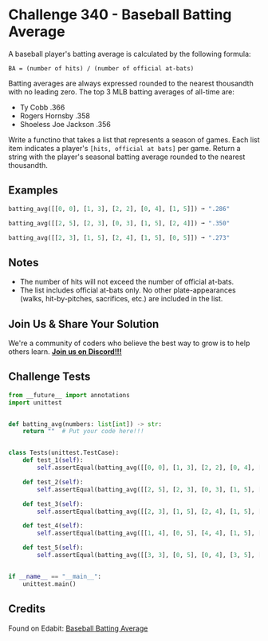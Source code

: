 # Challenge 340 - Baseball Batting Average

A baseball player's batting average is calculated by the following formula:
```
BA = (number of hits) / (number of official at-bats)
```
Batting averages are always expressed rounded to the nearest thousandth with no leading zero. The top 3 MLB batting averages of all-time are:

- Ty Cobb .366
- Rogers Hornsby .358
- Shoeless Joe Jackson .356

Write a functino that takes a list that represents a season of games. Each list item indicates a player's `[hits, official at bats]` per game. Return a string with the player's seasonal batting average rounded to the nearest thousandth.

## Examples
```python
batting_avg([[0, 0], [1, 3], [2, 2], [0, 4], [1, 5]]) ➞ ".286"

batting_avg([[2, 5], [2, 3], [0, 3], [1, 5], [2, 4]]) ➞ ".350"

batting_avg([[2, 3], [1, 5], [2, 4], [1, 5], [0, 5]]) ➞ ".273"
```
## Notes

- The number of hits will not exceed the number of official at-bats.
- The list includes official at-bats only. No other plate-appearances (walks, hit-by-pitches, sacrifices, etc.) are included in the list.

## Join Us & Share Your Solution

We're a community of coders who believe the best way to grow is to help others learn. **[Join us on Discord!!!](https://discord.gg/sfHykntuGy)**

## Challenge Tests
```python
from __future__ import annotations
import unittest


def batting_avg(numbers: list[int]) -> str:
    return ""  # Put your code here!!!


class Tests(unittest.TestCase):
    def test_1(self):
        self.assertEqual(batting_avg([[0, 0], [1, 3], [2, 2], [0, 4], [1, 5],]), ".286")

    def test_2(self):
        self.assertEqual(batting_avg([[2, 5], [2, 3], [0, 3], [1, 5], [2, 4],]), ".350")

    def test_3(self):
        self.assertEqual(batting_avg([[2, 3], [1, 5], [2, 4], [1, 5], [0, 5],]), ".273")

    def test_4(self):
        self.assertEqual(batting_avg([[1, 4], [0, 5], [4, 4], [1, 5], [0, 5],]), ".261")

    def test_5(self):
        self.assertEqual(batting_avg([[3, 3], [0, 5], [0, 4], [3, 5], [1, 5],]), ".318")


if __name__ == "__main__":
    unittest.main()
```
## Credits

Found on Edabit: [Baseball Batting Average](https://edabit.com/challenge/R4D59C9CQbJvqWaKd)
